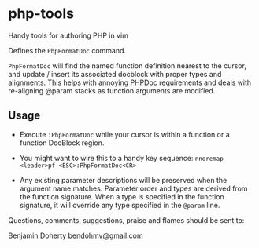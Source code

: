 # php-tools

Handy tools for authoring PHP in vim

Defines the `PhpFormatDoc` command.

`PhpFormatDoc` will find the named function definition nearest to the cursor,
and update / insert its associated docblock with proper types and alignments.
This helps with annoying PHPDoc requirements and deals with re-aligning @param
stacks as function arguments are modified.


## Usage

* Execute `:PhpFormatDoc` while your cursor is within a function or a function
  DocBlock region.

* You might want to wire this to a handy key sequence: `nnoremap <leader>pf <ESC>:PhpFormatDoc<CR>`

* Any existing parameter descriptions will be preserved when the argument name
  matches. Parameter order and types are derived from the function signature.
  When a type is specified in the function signature, it will override any type
  specified in the `@param` line. 

Questions, comments, suggestions, praise and flames should be sent to:

Benjamin Doherty <bendohmv@gmail.com>

